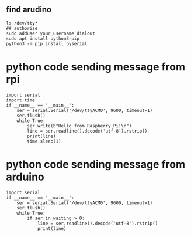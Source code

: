 ## find arudino
~~~
ls /dev/tty* 
## authorize
sudo adduser your_username dialout
sudo apt install python3-pip
python3 -m pip install pyserial
~~~

# python code sending message from rpi
~~~
import serial
import time
if __name__ == '__main__':
    ser = serial.Serial('/dev/ttyACM0', 9600, timeout=1)
    ser.flush()
    while True:
        ser.write(b"Hello from Raspberry Pi!\n")
        line = ser.readline().decode('utf-8').rstrip()
        print(line)
        time.sleep(1)
~~~
# python code sending message from arduino
~~~
import serial
if __name__ == '__main__':
    ser = serial.Serial('/dev/ttyACM0', 9600, timeout=1)
    ser.flush()
    while True:
        if ser.in_waiting > 0:
            line = ser.readline().decode('utf-8').rstrip()
            print(line)
~~~
